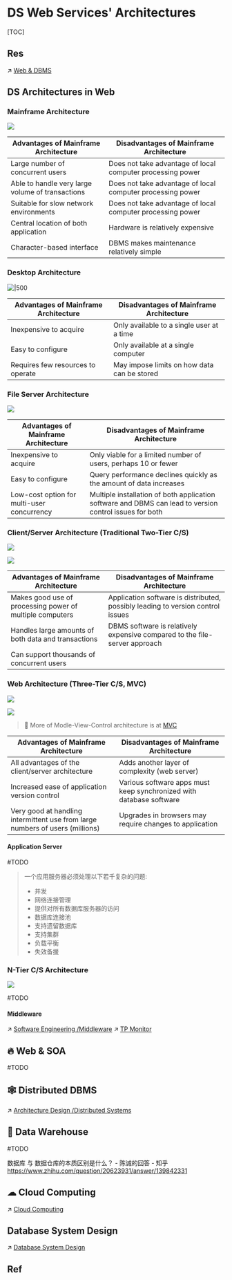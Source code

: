 # DS Web Services' Architectures

[TOC]



## Res
↗ [Web & DBMS](../🪐%20Web%20&%20DBMS/Web%20&%20DBMS.md)



## DS Architectures in Web
### Mainframe Architecture
![](../../../../Assets/Pics/Pasted%20image%2020230306154507.png)

| Advantages of Mainframe Architecture | Disadvantages of Mainframe Architecture |
| - | - |
| Large number of concurrent users | Does not take advantage of local computer processing power |
| Able to handle very large volume of transactions | Does not take advantage of local computer processing power |
| Suitable for slow network environments | Does not take advantage of local computer processing power |
| Central location of both application | Hardware is relatively expensive |
| Character-based interface | DBMS makes maintenance relatively simple |


### Desktop Architecture
![|500](../../../../Assets/Pics/Pasted%20image%2020230306155045.png)

| Advantages of Mainframe Architecture | Disadvantages of Mainframe Architecture |
| - | - |
| Inexpensive to acquire | Only available to a single user at a time |
| Easy to configure | Only available at a single computer|
| Requires few resources to operate | May impose limits on how data can be stored |


### File Server Architecture
![](../../../../Assets/Pics/Pasted%20image%2020230306155115.png)

| Advantages of Mainframe Architecture | Disadvantages of Mainframe Architecture |
| - | - |
| Inexpensive to acquire | Only viable for a limited number of users, perhaps 10 or fewer |
| Easy to configure | Query performance declines quickly as the amount of data increases |
| Low-cost option for multi-user concurrency | Multiple installation of both application software and DBMS can lead to version control issues for both |


### Client/Server Architecture (Traditional Two-Tier C/S)
![](../../../../Assets/Pics/Pasted%20image%2020230306155216.png)

![](../../../../Assets/Pics/Screenshot%202023-03-06%20at%208.09.02%20PM.png)

| Advantages of Mainframe Architecture | Disadvantages of Mainframe Architecture |
| - | - |
| Makes good use of processing power of multiple computers | Application software is distributed, possibly leading to version control issues |
| Handles large amounts of both data and transactions | DBMS software is relatively expensive compared to the file-server approach |
| Can support thousands of concurrent users |  |



### Web Architecture (Three-Tier C/S, MVC)
![](../../../../Assets/Pics/Pasted%20image%2020230306155344.png)

![](../../../../Assets/Pics/Screenshot%202023-03-06%20at%208.09.30%20PM.png)


> 🔗 More of Modle-View-Control architecture is at [MVC](../../../Software%20Engineering/👾%20Web%20Dev%20&%20Ops/👩🏻‍🎨%20Design%20Pattern/MVC.md)

| Advantages of Mainframe Architecture | Disadvantages of Mainframe Architecture |
| - | - |
| All advantages of the client/server architecture |  Adds another layer of complexity (web server) |
| Increased ease of application version control | Various software apps must keep synchronized with database software |
| Very good at handling intermittent use from large numbers of users (millions)| Upgrades in browsers may require changes to application |


#### Application Server
#TODO 

> 一个应用服务器必须处理以下若千复杂的问题:
> 
> - 并发
> - 网络连接管理
> - 提供对所有数据库服务器的访问
> - 数据库连接池
> - 支持遗留数据库
> - 支持集群
> - 负载平衡
> - 失效备援


### N-Tier C/S Architecture
![](../../../../Assets/Pics/Pasted%20image%2020230306201808.png)

#TODO 


#### Middleware
↗ [Software Engineering /Middleware](../../../Software%20Engineering/👾%20Web%20Dev%20&%20Ops/🖖🏾%20Middleware/Middleware.md)
↗ [TP Monitor](../../../Software%20Engineering/👾%20Web%20Dev%20&%20Ops/👁️%20Operations%20Management/Monitoring%20&%20Analyzing/TP%20Monitor.md)



## 🔥 Web & SOA
#TODO 


## 🕸️ Distributed DBMS
↗ [Architecture Design /Distributed Systems](../../../System%20Architecture%20Design/♟️%20Distributed%20Systems/Distributed%20Systems.md)



## 🍧 Data Warehouse
#TODO 

数据库 与 数据仓库的本质区别是什么？ - 陈诚的回答 - 知乎 https://www.zhihu.com/question/20623931/answer/139842331



## ☁ Cloud Computing
↗ [Cloud Computing](../../../System%20Architecture%20Design/☁️%20Cloud%20Native/🌵%20Cloud%20Overview/🗿%20Cloud%20Models/Cloud%20Service%20(Delivery)%20Models/SaaS/Cloud%20Computing/Cloud%20Computing.md)



## Database System Design
↗ [Database System Design](Database%20System%20Design.md)



## Ref
[Database Architectures]: https://app.myeducator.com/reader/web/617b/chapter01/gj149/
[What is N-Tier Architecture? How It Works, Examples, Tutorials, and More]: https://stackify.com/n-tier-architecture/
